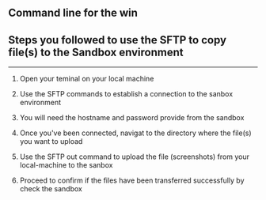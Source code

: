 ## Command line for the win

## Steps you followed to use the SFTP to copy file(s) to the Sandbox environment
---
1. Open your teminal on your local machine

2. Use the SFTP commands to establish a connection to the sanbox environment

3. You will need the hostname and password provide from the sandbox

4. Once you've been connected, navigat to the directory where the file(s) you want to upload

5. Use the SFTP out command to upload the file (screenshots) from your local-machine to the sanbox

6. Proceed to confirm if the files have been transferred successfully by check the sandbox
